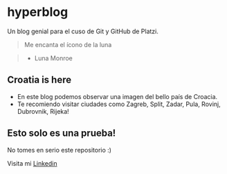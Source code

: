 # hyperblog

Un blog genial para el cuso de Git y GitHub de Platzi.

> Me encanta el ícono de la luna

> - Luna Monroe

## Croatia is here
- En este blog podemos observar una imagen del bello país de Croacia.
- Te recomiendo visitar ciudades como Zagreb, Split, Zadar, Pula, Rovinj, Dubrovnik, Rijeka!

## Esto solo es una prueba!
No tomes en serio este repositorio :)

Visita mi [Linkedin](https://www.linkedin.com/in/yeison-luna-zuluaga/ "Linkedin")